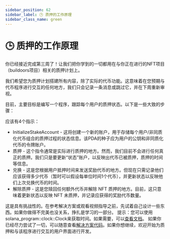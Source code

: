 ```yaml
---
sidebar_position: 62
sidebar_label: 🕒 质押的工作原理
sidebar_class_name: green
---
```


# 🕒 质押的工作原理

你已经接近完成第三周了！让我们把你学到的一切都用在与你正在进行的NFT项目（buildoors项目）相关的质押计划上。


我们希望您为质押计划搭建所有内容，除了实际的代币功能。这意味着在您预期与代币程序进行交互的任何地方，我们只会记录一条消息或跳过它，并在下周重新审视。


目前，主要目标是编写一个程序，跟踪每个用户的质押状态。以下是一些大致的步骤：

应该有4个指示：

- InitializeStakeAccount - 这将创建一个新的账户，用于存储每个用户/非同质化代币组合的质押过程的状态信息。该PDA的种子应为用户的公钥和非同质化代币的令牌账户。
- 质押 - 这个指令通常是实际进行质押的地方。然而，我们目前不会进行任何真正的质押。我们只是要更新“状态”账户，以反映出代币已被质押，质押的时间等信息。
- 兑换 - 这是您根据用户抵押时间来发送奖励代币的地方。但现在只需记录他们应该获得多少代币（暂时可以假设每单位时间1个代币），并更新状态以反映他们上次兑换代币的时间。
- 解除质押 - 这是您赎回任何额外代币并解除 NFT 质押的地方。目前，这只意味着更新状态以反映 NFT 未质押，并记录应获得的奖励代币数量。

这是具有挑战性的。在参考解决方案或观看视频指导之前，先试着自己设计一些东西。如果你做得不完美也没关系，挣扎是学习的一部分。
提示：您可以使用solana_program::clock::Clock来获取时间。如果需要，可以[查看文档](https://docs.rs/solana-program/latest/solana_program/clock/struct.Clock.html?utm_source=buildspace.so&utm_medium=buildspace_project)。
如果你已经尽力尝试了一切，可以随意查看[解决方案代码](https://beta.solpg.io/6328f26177ea7f12846aee9b?utm_source=buildspace.so&utm_medium=buildspace_project)。如果你想继续，欢迎开始为质押和与该程序进行交互的用户界面进行开发。
